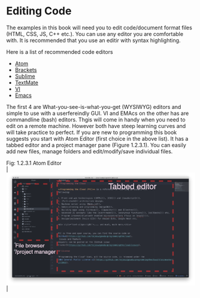# Editing Code

The examples in this book will need you to edit code/document format
files (HTML, CSS, JS, C++ etc.). You can use any editor you are
comfortable with. It is recommended that you use an editir with syntax
highlighting.

Here is a list of recommended code editors
- [Atom]()
- [Brackets]()
- [Sublime]()
- [TextMate]()
- [VI]()
- [Emacs]()

The first 4 are What-you-see-is-what-you-get (WYSIWYG) editors and
simple to use with a userfereindly GUI. VI and EMAcs on the other has
are commandline (bash) editors. Thgis will come in handy when you need
to edit on a remote machine. However both have steep learning curves and
will take practice to perfect. If you are new to programming this book
suggests you start with Atom Editor (first choice in the above list). It
has a tabbed editor and a project manager pane (Figure 1.2.3.1). You can easily add new
files, manage folders and edit/modify/save individual files.

 <figcaption> Fig: 1.2.3.1 Atom Editor </figcaption>                    |  
 <img style="display:block;margin:auto" src='../../imgs/atom.png'> |   
